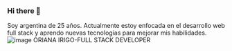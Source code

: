 ### Hi there 👋
Soy argentina de 25 años. Actualmente estoy enfocada en el desarrollo web full stack y aprendo nuevas tecnologías para mejorar mis habilidades.
![image](https://user-images.githubusercontent.com/89808613/155457246-190c1ad5-f364-4f32-8a3c-51a20a25712e.png)
ORIANA IRIGO-FULL STACK DEVELOPER
<!--
**oriirigo/oriirigo** is a ✨ _special_ ✨ repository because its `README.md` (this file) appears on your GitHub profile.

Here are some ideas to get you started:

- 🔭 I’m currently working on ...
- 🌱 I’m currently learning ...
- 👯 I’m looking to collaborate on ...
- 🤔 I’m looking for help with ...
- 💬 Ask me about ...
- 📫 How to reach me: ...
- 😄 Pronouns: ...
- ⚡ Fun fact: ...
-->
